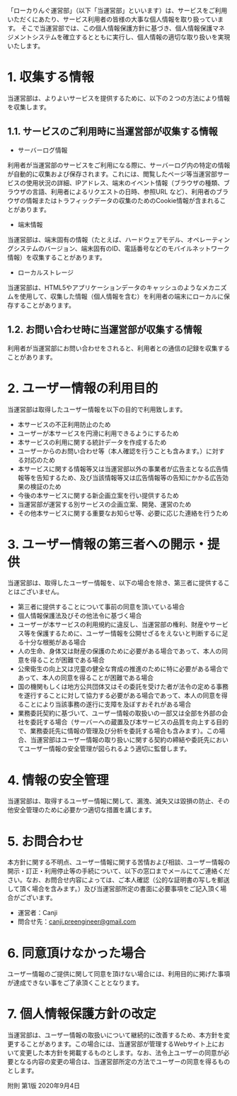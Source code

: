 
「ローカりんぐ運営部」（以下「当運営部」といいます）は、サービスをご利用いただくにあたり、サービス利用者の皆様の大事な個人情報を取り扱っています。
そこで当運営部では、この個人情報保護方針に基づき、個人情報保護マネジメントシステムを確立するとともに実行し、個人情報の適切な取り扱いを実現いたします。

# 1. 収集する情報

当運営部は、よりよいサービスを提供するために、以下の２つの方法により情報を収集します。

## 1.1. サービスのご利用時に当運営部が収集する情報

* サーバーログ情報

利用者が当運営部のサービスをご利用になる際に、サーバーログ内の特定の情報が自動的に収集および保存されます。これには、閲覧したページ等当運営部サービスの使用状況の詳細、IPアドレス、端末のイベント情報（ブラウザの種類、ブラウザの言語、利用者によるリクエストの日時、参照URL など）、利用者のブラウザの情報またはトラフィックデータの収集のためのCookie情報が含まれることがあります。

* 端末情報

当運営部は、端末固有の情報（たとえば、ハードウェアモデル、オペレーティングシステムのバージョン、端末固有のID、電話番号などのモバイルネットワーク情報）を収集することがあります。

* ローカルストレージ

当運営部は、HTML5やアプリケーションデータのキャッシュのようなメカニズムを使用して、収集した情報（個人情報を含む）を利用者の端末にローカルに保存することがあります。

## 1.2. お問い合わせ時に当運営部が収集する情報

利用者が当運営部にお問い合わせをされると、利用者との通信の記録を収集することがあります。

# 2. ユーザー情報の利用目的

当運営部は取得したユーザー情報を以下の目的で利用致します。

* 本サービスの不正利用防止のため
* ユーザーが本サービスを円滑に利用できるようにするため
* 本サービスの利用に関する統計データを作成するため
* ユーザーからのお問い合わせ等（本人確認を行うことも含みます。）に対する対応のため
* 本サービスに関する情報等又は当運営部以外の事業者が広告主となる広告情報等を告知するため、及び当該情報等又は広告情報等の告知にかかる広告効果の検証のため
* 今後の本サービスに関する新企画立案を行い提供するため
* 当運営部が運営する別サービスの企画立案、開発、運営のため
* その他本サービスに関する重要なお知らせ等、必要に応じた連絡を行うため

# 3. ユーザー情報の第三者への開示・提供

当運営部は、取得したユーザー情報を、以下の場合を除き、第三者に提供することはございません。

* 第三者に提供することについて事前の同意を頂いている場合
* 個人情報保護法及びその他法令に基づく場合
* ユーザーが本サービスの利用規約に違反し、当運営部の権利、財産やサービス等を保護するために、ユーザー情報を公開せざるをえないと判断するに足る十分な根拠がある場合
* 人の生命、身体又は財産の保護のために必要がある場合であって、本人の同意を得ることが困難である場合
* 公衆衛生の向上又は児童の健全な育成の推進のために特に必要がある場合であって、本人の同意を得ることが困難である場合
* 国の機関もしくは地方公共団体又はその委託を受けた者が法令の定める事務を遂行することに対して協力する必要がある場合であって、本人の同意を得ることにより当該事務の遂行に支障を及ぼすおそれがある場合
* 業務委託契約に基づいて、ユーザー情報の取扱いの一部又は全部を外部の会社を委託する場合（サーバーへの蔵置及び本サービスの品質を向上する目的で、業務委託先に情報の管理及び分析を委託する場合も含みます）。この場合、当運営部はユーザー情報の取り扱いに関する契約の締結や委託先においてユーザー情報の安全管理が図られるよう適切に監督します。

# 4. 情報の安全管理

当運営部は、取得するユーザー情報に関して、漏洩、滅失又は毀損の防止、その他安全管理のために必要かつ適切な措置を講じます。

# 5. お問合わせ

本方針に関する不明点、ユーザー情報に関する苦情および相談、ユーザー情報の開示・訂正・利用停止等の手続について、以下の窓口までメールにてご連絡ください。なお、お問合せ内容によっては、ご本人確認（公的な証明書の写しを郵送して頂く場合を含みます。）及び当運営部所定の書面に必要事項をご記入頂く場合がございます。

* 運営者：Canji
* 問合せ先：canji.preengineer@gmail.com

# 6. 同意頂けなかった場合

ユーザー情報のご提供に関して同意を頂けない場合には、利用目的に掲げた事項が達成できない事をご了承頂くこととなります。

# 7. 個人情報保護方針の改定

当運営部は、ユーザー情報の取扱いについて継続的に改善するため、本方針を変更することがあります。この場合には、当運営部が管理するWebサイト上において変更した本方針を掲載するものとします。なお、法令上ユーザーの同意が必要となる内容の変更の場合は、当運営部所定の方法でユーザーの同意を得るものとします。

附則
第1版 2020年9月4日
